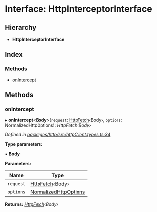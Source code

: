 # Interface: HttpInterceptorInterface

## Hierarchy

* **HttpInterceptorInterface**

## Index

### Methods

* [onIntercept](httpinterceptorinterface.md#onintercept)

## Methods

###  onIntercept

▸ **onIntercept**<**Body**>(`request`: [HttpFetch](../README.md#httpfetch)‹Body›, `options`: [NormalizedHttpOptions](normalizedhttpoptions.md)): *[HttpFetch](../README.md#httpfetch)‹Body›*

*Defined in [packages/http/src/httpClient.types.ts:34](https://github.com/headline-1/coolio/blob/c80476b/packages/http/src/httpClient.types.ts#L34)*

**Type parameters:**

▪ **Body**

**Parameters:**

Name | Type |
------ | ------ |
`request` | [HttpFetch](../README.md#httpfetch)‹Body› |
`options` | [NormalizedHttpOptions](normalizedhttpoptions.md) |

**Returns:** *[HttpFetch](../README.md#httpfetch)‹Body›*
